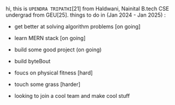 

<!--
**ud1-t/ud1-t** is a ✨ _special_ ✨ repository because its `README.md` (this file) appears on your GitHub profile.

Here are some ideas to get you started:

- 🔭 I’m currently working on ...
- 🌱 I’m currently learning ...
- 👯 I’m looking to collaborate on ...
- 🤔 I’m looking for help with ...
- 💬 Ask me about ...
- 📫 How to reach me: ...
- 😄 Pronouns: ...
- ⚡ Fun fact: ...
-->

hi, this is `UPENDRA TRIPATHI`[21] from Haldwani, Nainital 
B.tech CSE undergrad from GEU[25].
things to do in (Jan 2024 - Jan 2025) :
- get better at solving algorithm problems [on going]
- learn MERN stack [on going]
- build some good project (on going)
- build byteBout
- foucs on physical fitness [hard]
- touch some grass [harder]

- looking to join a cool team and make cool stuff
  
